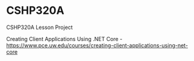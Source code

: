 # CSHP320A
CSHP320A Lesson Project 

Creating Client Applications Using .NET Core - https://www.pce.uw.edu/courses/creating-client-applications-using-net-core
